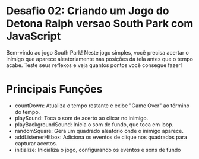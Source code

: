 # Desafio 02: Criando um Jogo do Detona Ralph versao South Park com JavaScript

Bem-vindo ao jogo South Park! Neste jogo simples, você precisa acertar o inimigo que aparece aleatoriamente nas posições da tela antes que o tempo acabe. Teste seus reflexos e veja quantos pontos você consegue fazer!

# Principais Funções
- countDown: Atualiza o tempo restante e exibe "Game Over" ao término do tempo.
- playSound: Toca o som de acerto ao clicar no inimigo.
- playBackgroundSound: Inicia o som de fundo, que toca em loop.
- randomSquare: Gera um quadrado aleatório onde o inimigo aparece.
- addListenerHitbox: Adiciona os eventos de clique nos quadrados para capturar acertos.
- initialize: Inicializa o jogo, configurando os eventos e sons de fundo

